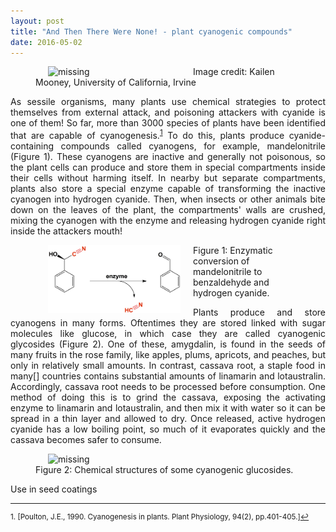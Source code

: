 ```yaml
---
layout: post
title: "And Then There Were None! - plant cyanogenic compounds"
date: 2016-05-02
---
```


<!-- Q: What do Agatha Christie, Adolf Hitler, and Erwin Schrödinger have in common?

A: In fiction or reality, they have all used cyanide as a poison!-->

<figure>
    <img src='fig0.jpg' style="width:50%; height:50%; float: left" hspace="20" alt='missing' />
    <figcaption>Image credit: Kailen Mooney, University of California, Irvine</figcaption>
</figure>

<p align="justify"> As sessile organisms, many plants use chemical strategies to protect themselves from external attack, and poisoning attackers with cyanide is one of them! So far, more than 3000 species of plants have been identified that are capable of cyanogenesis.<sup><a href="#fn1" id="ref1">1</a></sup> To do this, plants produce cyanide-containing compounds called cyanogens, for example, mandelonitrile (Figure 1). These cyanogens are inactive and generally not poisonous, so the plant cells can produce and store them in special compartments inside their cells without harming itself. In nearby but separate compartments, plants also store a special enzyme capable of transforming the inactive cyanogen into hydrogen cyanide. Then, when insects or other animals bite down on the leaves of the plant, the compartments' walls are crushed, mixing the cyanogen with the enzyme and releasing hydrogen cyanide right inside the attackers mouth!</p>

<figure>
    <img src='fig1.jpg' style="width:50%; height:50%; float: left" hspace="20" alt='missing' />
    <figcaption>Figure 1: Enzymatic conversion of mandelonitrile to benzaldehyde and hydrogen cyanide.</figcaption>
</figure>

<p align="justify"> Plants produce and store cyanogens in many forms. Oftentimes they are stored linked with sugar molecules like glucose, in which case they are called cyanogenic glycosides (Figure 2). One of these, amygdalin, is found in the seeds of many fruits in the rose family, like apples, plums, apricots, and peaches, but only in relatively small amounts. In contrast, cassava root, a staple food in many[] countries contains substantial amounts of linamarin and lotaustralin. Accordingly, cassava root needs to be processed before consumption. One method of doing this is to grind the cassava, exposing the activating enzyme to linamarin and lotaustralin, and then mix it with water so it can be spread in a thin layer and allowed to dry. Once released, active hydrogen cyanide has a low boiling point, so much of it evaporates quickly and the cassava becomes safer to consume. </p>

<figure>
    <img src='fig2.jpg' style="width:100%; height:100%; float: left" hspace="20" alt='missing' />
    <figcaption>Figure 2: Chemical structures of some cyanogenic glucosides.</figcaption>
</figure>

Use in seed coatings



<hr></hr>

<sup id="fn1">1. [Poulton, J.E., 1990. Cyanogenesis in plants. Plant Physiology, 94(2), pp.401-405.]<a href="#ref1" title="Jump back to footnote 1 in the text.">↩</a></sup>






